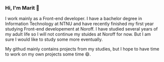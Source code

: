 ### Hi, I'm Marit 👋

I work mainly as a Front-end developer. I have a bachelor degree in Information Technology at NTNU and have recently finished my first year studying Front-end developement at Noroff. I have studied several years of my adult life so I will not continue my stuides at Noroff for now. But I am sure I would like to study some more eventually.

My githud mainly contains projects from my studies, but I hope to have time to work on my own projects some time 😄.

<!--
**maritAndreassen/maritAndreassen** is a ✨ _special_ ✨ repository because its `README.md` (this file) appears on your GitHub profile.

Here are some ideas to get you started:

- 🔭 I’m currently working on ...
- 🌱 I’m currently learning ...
- 👯 I’m looking to collaborate on ...
- 🤔 I’m looking for help with ...
- 💬 Ask me about ...
- 📫 How to reach me: ...
- 😄 Pronouns: ...
- ⚡ Fun fact: ...
-->
